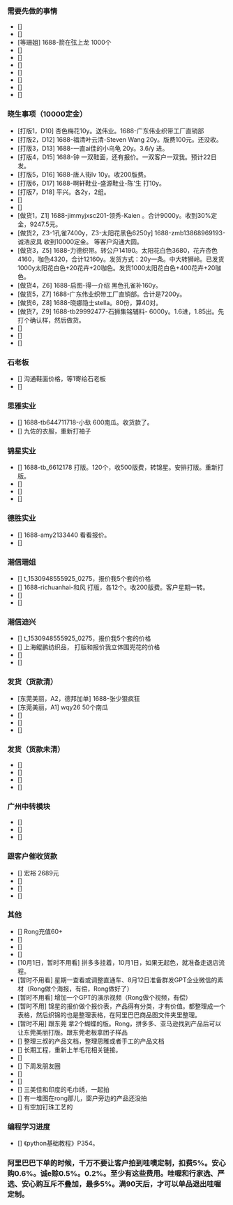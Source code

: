 ### 需要先做的事情
- [] 
- [] 
- [等珊姐] 1688-箭在弦上龙 1000个
- [] 
- [] 
- [] 
- [] 
- [] 
- [] 
- [] 






### 晓生事项（10000定金）    
- [打版1，D10] 杏色梅花10y。送伟业。1688-广东伟业织带工厂直销部 
- [打版2，D12] 1688-福清叶云清-Steven Wang 20y。版费100元。还没收。
- [打版3，D13] 1688-一直ai佳的小乌龟 20y。3.6/y 进。
- [打版4，D15] 1688-钟 一双鞋面，还有报价。一双客户一双我。预计22日发。
- [打版5，D16] 1688-唐人街lv 10y。收200版费。
- [打版6，D17] 1688-啊轩鞋业-盛源鞋业-陈'生 打10y。 
- [打版7，D18] 平兴。各2y，2组。 
- [] 
- [] 
- [做货1，Z1] 1688-jimmyjxsc201-领秀-Kaien 。合计9000y。收到30%定金，9247.5元。 
- [做货2，Z3-1孔雀7400y，Z3-太阳花黑色6250y] 1688-zmb13868969193-诚浩皮具 收到10000定金。 等客户沟通大圆。
- [做货3，Z5] 1688-力德织带。转公户14190。太阳花白色3680，花卉杏色4160，咖色4320，合计12160y。发货方式：20y一条。中大转狮岭。已发货1000y太阳花白色+20花卉+20咖色。发货1000太阳花白色+400花卉+20咖色。
- [做货4，Z6] 1688-启图-得一介绍 黑色孔雀补160y。 
- [做货5，Z7] 1688-广东伟业织带工厂直销部。合计是7200y。
- [做货6，Z8] 1688-晓娜隐士stella。80份，算40对。 
- [做货7，Z9] 1688-tb29992477-石狮集铭辅料- 6000y。1.6进，1.85出。先打个确认样，然后做货。
- [] 
- [] 
- [] 



### 石老板
- [] 沟通鞋面价格，等1寄给石老板
- [] 

### 思雅实业
- [] 1688-tb644711718-小镹 600南瓜。收货款了。
- [] 九佐的衣服，重新打袖子

### 锦星实业
- [] 1688-tb_6612178 打版。120个，收500版费，转锦星。安排打版。重新打版。
- [] 
- [] 
- [] 

### 德胜实业
- [] 1688-amy2133440 看看报价。
- [] 

### 潮信珊姐
- [] t_1530948555925_0275，报价我5个套的价格
- [] 1688-richuanhai-和风 打版，各12个。收200版费。客户星期一转。
- [] 
- [] 

### 潮信迪兴
- [] t_1530948555925_0275，报价我5个套的价格
- [] 上海鲲鹏纺织品， 打版和报价我立体围兜花的价格
- [] 
- [] 






### 发货（货款清）
- [东莞美丽，A2，德邦加单] 1688-张少狠疯狂
- [东莞美丽，A1] wqy26 50个南瓜
- [] 
- [] 
- [] 






### 发货（货款未清）
- [] 
- [] 
- [] 
- [] 



### 广州中转模块
- [] 
- [] 
- [] 



### 跟客户催收货款
- [] 宏裕 2689元
- [] 
- [] 
- [] 





### 其他
- [] Rong充值60+
- [] 
- [] 
- [] 
- [10月1日，暂时不用看] 拼多多挂着，10月1日，如果无起色，就准备走退店流程。
- [暂时不用看] 星期一查看或调整直通车、8月12日准备群发GPT企业微信的素材（Rong做个海报，有偿，Rong做好了）
- [暂时不用看] 增加一个GPT的演示视频（Rong做个视频，有偿）
- [暂时不用] 锦星的报价做个报价表，产品得有分类，才有价值。都整理成一个表格，然后织锦的也是整理表格，在阿里巴巴商品图文件夹里整理。 
- [暂时不用] 跟东莞 拿2个蝴蝶的版。Rong，拼多多、亚马逊找到产品后可以让东莞美丽打版。跟东莞老板拿团子样品
- [] 整理三叔的产品文档，整理思雅或者手工的产品文档
- [] 长期工程，重新上羊毛花相关链接。
- [] 
- [] 下周发朋友圈
- [] 
- [] 
- [] 三美佳和印度的毛巾绣，一起拍
- [] 有一堆图在rong那儿，窗户旁边的产品还没拍
- [] 有空加钉珠工艺的




### 编程学习进度
- [] 《python基础教程》P354。


### 阿里巴巴下单的时候，千万不要让客户拍到哇噢定制，扣费5%。安心购0.6%。诚e赊0.5%。0.2%。至少有这些费用。哇喔和行家选、严选、安心购互斥不叠加，最多5%。满90天后，才可以单品退出哇喔定制。
